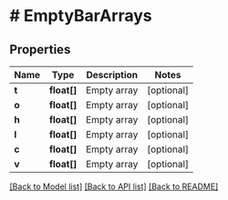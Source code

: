 # # EmptyBarArrays

## Properties

Name | Type | Description | Notes
------------ | ------------- | ------------- | -------------
**t** | **float[]** | Empty array | [optional]
**o** | **float[]** | Empty array | [optional]
**h** | **float[]** | Empty array | [optional]
**l** | **float[]** | Empty array | [optional]
**c** | **float[]** | Empty array | [optional]
**v** | **float[]** | Empty array | [optional]

[[Back to Model list]](../../README.md#models) [[Back to API list]](../../README.md#endpoints) [[Back to README]](../../README.md)
